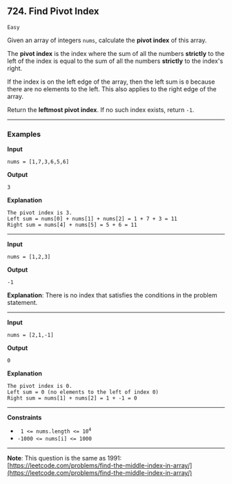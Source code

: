 ## 724. Find Pivot Index

`Easy`

Given an array of integers `nums`, calculate the **pivot index** of this array.

The **pivot index** is the index where the sum of all the numbers **strictly** to the left of the index is equal to the sum of all the numbers **strictly** to the index's right.

If the index is on the left edge of the array, then the left sum is `0` because there are no elements to the left. This also applies to the right edge of the array.

Return the **leftmost pivot index**. If no such index exists, return `-1`.

---

### Examples

**Input**
```
nums = [1,7,3,6,5,6]
```

**Output**
```
3
```

**Explanation**
```
The pivot index is 3.
Left sum = nums[0] + nums[1] + nums[2] = 1 + 7 + 3 = 11
Right sum = nums[4] + nums[5] = 5 + 6 = 11
```

---

**Input**
```
nums = [1,2,3]
```

**Output**
```
-1
```

**Explanation**: There is no index that satisfies the conditions in the problem statement.

---

**Input**
```
nums = [2,1,-1]
```

**Output**
```
0
```

**Explanation**
```
The pivot index is 0.
Left sum = 0 (no elements to the left of index 0)
Right sum = nums[1] + nums[2] = 1 + -1 = 0
```

---

**Constraints**
* <code> 1 <= nums.length <= 10<sup>4</sup></code>
* `-1000 <= nums[i] <= 1000`

---


**Note**: This question is the same as 1991: [https://leetcode.com/problems/find-the-middle-index-in-array/](https://leetcode.com/problems/find-the-middle-index-in-array/)
